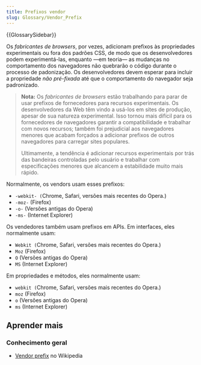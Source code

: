 ```yaml
---
title: Prefixos vendor
slug: Glossary/Vendor_Prefix
---
```


{{GlossarySidebar}}

Os _fabricantes de browsers_, por vezes, adicionam prefixos às propriedades experimentais ou fora dos padrões CSS, de modo que os desenvolvedores podem experimentá-las, enquanto —em teoria— as mudanças no comportamento dos navegadores não quebrarão o código durante o processo de padonização. Os desenvolvedores devem esperar para incluir a propriedade _não pré-fixada_ até que o comportamento do navegador seja padronizado.

> **Nota:** Os _fabricantes de browsers_ estão trabalhando para parar de usar prefixos de fornecedores para recursos experimentais. Os desenvolvedores da Web têm vindo a usá-los em sites de produção, apesar de sua natureza experimental. Isso tornou mais difícil para os fornecedores de navegadores garantir a compatibilidade e trabalhar com novos recursos; também foi prejudicial aos navegadores menores que acabam forçados a adicionar prefixos de outros navegadores para carregar sites populares.
>
> Ultimamente, a tendência é adicionar recursos experimentais por trás das bandeiras controladas pelo usuário e trabalhar com especificações menores que alcancem a estabilidade muito mais rápido.

Normalmente, os vendors usam esses prefixos:

- `-webkit- (`Chrome, Safari, versões mais recentes do Opera.)
- `-moz-` (Firefox)
- `-o-` (Versões antigas do Opera)
- `-ms-` (Internet Explorer)

Os vendedores também usam prefixos em APIs. Em interfaces, eles normalmente usam:

- `Webkit (`Chrome, Safari, versões mais recentes do Opera.)
- `Moz` (Firefox)
- `O` (Versões antigas do Opera)
- `MS` (Internet Explorer)

Em propriedades e métodos, eles normalmente usam:

- `webkit (`Chrome, Safari, versões mais recentes do Opera.)
- `moz` (Firefox)
- `o` (Versões antigas do Opera)
- `ms` (Internet Explorer)

## Aprender mais

### Conhecimento geral

- [Vendor prefix](https://en.wikipedia.org/wiki/CSS_filter) no Wikipedia
